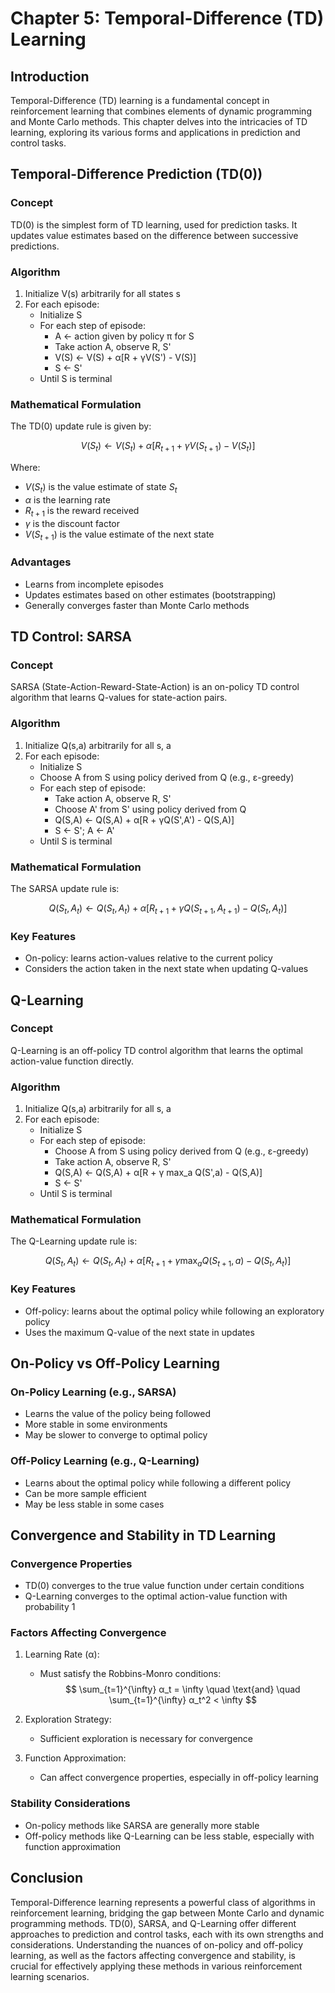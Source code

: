 # Chapter 5: Temporal-Difference (TD) Learning

## Introduction

Temporal-Difference (TD) learning is a fundamental concept in reinforcement learning that combines elements of dynamic programming and Monte Carlo methods. This chapter delves into the intricacies of TD learning, exploring its various forms and applications in prediction and control tasks.

## Temporal-Difference Prediction (TD(0))

### Concept

TD(0) is the simplest form of TD learning, used for prediction tasks. It updates value estimates based on the difference between successive predictions.

### Algorithm

1. Initialize V(s) arbitrarily for all states s
2. For each episode:
   - Initialize S
   - For each step of episode:
     - A ← action given by policy π for S
     - Take action A, observe R, S'
     - V(S) ← V(S) + α[R + γV(S') - V(S)]
     - S ← S'
   - Until S is terminal

### Mathematical Formulation

The TD(0) update rule is given by:

$$
V(S_t) ← V(S_t) + α[R_{t+1} + γV(S_{t+1}) - V(S_t)]
$$

Where:
- $V(S_t)$ is the value estimate of state $S_t$
- $α$ is the learning rate
- $R_{t+1}$ is the reward received
- $γ$ is the discount factor
- $V(S_{t+1})$ is the value estimate of the next state

### Advantages

- Learns from incomplete episodes
- Updates estimates based on other estimates (bootstrapping)
- Generally converges faster than Monte Carlo methods

## TD Control: SARSA

### Concept

SARSA (State-Action-Reward-State-Action) is an on-policy TD control algorithm that learns Q-values for state-action pairs.

### Algorithm

1. Initialize Q(s,a) arbitrarily for all s, a
2. For each episode:
   - Initialize S
   - Choose A from S using policy derived from Q (e.g., ε-greedy)
   - For each step of episode:
     - Take action A, observe R, S'
     - Choose A' from S' using policy derived from Q
     - Q(S,A) ← Q(S,A) + α[R + γQ(S',A') - Q(S,A)]
     - S ← S'; A ← A'
   - Until S is terminal

### Mathematical Formulation

The SARSA update rule is:

$$
Q(S_t,A_t) ← Q(S_t,A_t) + α[R_{t+1} + γQ(S_{t+1},A_{t+1}) - Q(S_t,A_t)]
$$

### Key Features

- On-policy: learns action-values relative to the current policy
- Considers the action taken in the next state when updating Q-values

## Q-Learning

### Concept

Q-Learning is an off-policy TD control algorithm that learns the optimal action-value function directly.

### Algorithm

1. Initialize Q(s,a) arbitrarily for all s, a
2. For each episode:
   - Initialize S
   - For each step of episode:
     - Choose A from S using policy derived from Q (e.g., ε-greedy)
     - Take action A, observe R, S'
     - Q(S,A) ← Q(S,A) + α[R + γ max_a Q(S',a) - Q(S,A)]
     - S ← S'
   - Until S is terminal

### Mathematical Formulation

The Q-Learning update rule is:

$$
Q(S_t,A_t) ← Q(S_t,A_t) + α[R_{t+1} + γ \max_a Q(S_{t+1},a) - Q(S_t,A_t)]
$$

### Key Features

- Off-policy: learns about the optimal policy while following an exploratory policy
- Uses the maximum Q-value of the next state in updates

## On-Policy vs Off-Policy Learning

### On-Policy Learning (e.g., SARSA)

- Learns the value of the policy being followed
- More stable in some environments
- May be slower to converge to optimal policy

### Off-Policy Learning (e.g., Q-Learning)

- Learns about the optimal policy while following a different policy
- Can be more sample efficient
- May be less stable in some cases

## Convergence and Stability in TD Learning

### Convergence Properties

- TD(0) converges to the true value function under certain conditions
- Q-Learning converges to the optimal action-value function with probability 1

### Factors Affecting Convergence

1. Learning Rate (α):
   - Must satisfy the Robbins-Monro conditions:
     $$
     \sum_{t=1}^{\infty} α_t = \infty \quad \text{and} \quad \sum_{t=1}^{\infty} α_t^2 < \infty
     $$

2. Exploration Strategy:
   - Sufficient exploration is necessary for convergence

3. Function Approximation:
   - Can affect convergence properties, especially in off-policy learning

### Stability Considerations

- On-policy methods like SARSA are generally more stable
- Off-policy methods like Q-Learning can be less stable, especially with function approximation

## Conclusion

Temporal-Difference learning represents a powerful class of algorithms in reinforcement learning, bridging the gap between Monte Carlo and dynamic programming methods. TD(0), SARSA, and Q-Learning offer different approaches to prediction and control tasks, each with its own strengths and considerations. Understanding the nuances of on-policy and off-policy learning, as well as the factors affecting convergence and stability, is crucial for effectively applying these methods in various reinforcement learning scenarios.